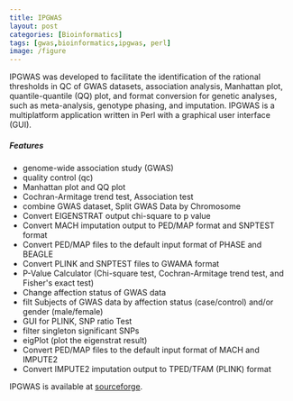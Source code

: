 ```yaml
---
title: IPGWAS
layout: post
categories: [Bioinformatics]
tags: [gwas,bioinformatics,ipgwas, perl]
image: /figure
---
```


IPGWAS was developed to facilitate the identification of the rational thresholds in QC of GWAS datasets, association analysis, Manhattan plot, quantile-quantile (QQ) plot, and format conversion for genetic analyses, such as meta-analysis, genotype phasing, and imputation. IPGWAS is a multiplatform application written in Perl with a graphical user interface (GUI).  

##### Features
* genome-wide association study (GWAS)
* quality control (qc)
* Manhattan plot and QQ plot
* Cochran-Armitage trend test, Association test
* combine GWAS dataset, Split GWAS Data by Chromosome
* Convert EIGENSTRAT output chi-square to p value
* Convert MACH imputation output to PED/MAP format and SNPTEST format
* Convert PED/MAP files to the default input format of PHASE and BEAGLE
* Convert PLINK and SNPTEST files to GWAMA format
* P-Value Calculator (Chi-square test, Cochran-Armitage trend test, and Fisher's exact test)
* Change affection status of GWAS data
* filt Subjects of GWAS data by affection status (case/control) and/or gender (male/female)
* GUI for PLINK, SNP ratio Test
* filter singleton significant SNPs
* eigPlot (plot the eigenstrat result)
* Convert PED/MAP files to the default input format of MACH and IMPUTE2
* Convert IMPUTE2 imputation output to TPED/TFAM (PLINK) format

IPGWAS is available at [sourceforge](http://sourceforge.net/projects/ipgwas/).
